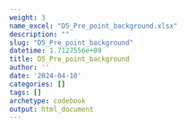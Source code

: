 ```yaml
---
weight: 3
name_excel: "D5_Pre_point_background.xlsx"
description: ""
slug: "D5_Pre_point_background"
datetime: 1.7127556e+09
title: D5_Pre_point_background
author: ''
date: '2024-04-10'
categories: []
tags: []
archetype: codebook
output: html_document
---
```


<div class="tabcontent"></div>
